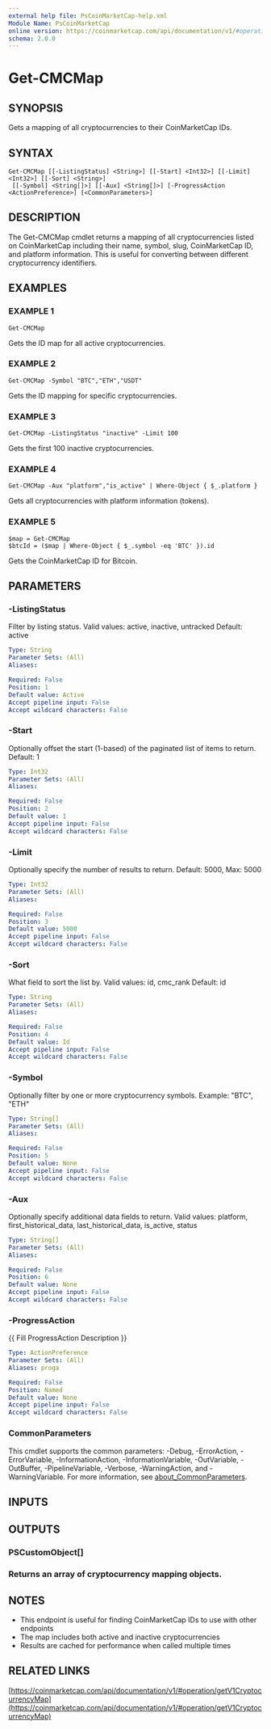```yaml
---
external help file: PsCoinMarketCap-help.xml
Module Name: PsCoinMarketCap
online version: https://coinmarketcap.com/api/documentation/v1/#operation/getV1CryptocurrencyMap
schema: 2.0.0
---
```


# Get-CMCMap

## SYNOPSIS
Gets a mapping of all cryptocurrencies to their CoinMarketCap IDs.

## SYNTAX

```
Get-CMCMap [[-ListingStatus] <String>] [[-Start] <Int32>] [[-Limit] <Int32>] [[-Sort] <String>]
 [[-Symbol] <String[]>] [[-Aux] <String[]>] [-ProgressAction <ActionPreference>] [<CommonParameters>]
```

## DESCRIPTION
The Get-CMCMap cmdlet returns a mapping of all cryptocurrencies listed on CoinMarketCap
including their name, symbol, slug, CoinMarketCap ID, and platform information.
This is useful for converting between different cryptocurrency identifiers.

## EXAMPLES

### EXAMPLE 1
```
Get-CMCMap
```

Gets the ID map for all active cryptocurrencies.

### EXAMPLE 2
```
Get-CMCMap -Symbol "BTC","ETH","USDT"
```

Gets the ID mapping for specific cryptocurrencies.

### EXAMPLE 3
```
Get-CMCMap -ListingStatus "inactive" -Limit 100
```

Gets the first 100 inactive cryptocurrencies.

### EXAMPLE 4
```
Get-CMCMap -Aux "platform","is_active" | Where-Object { $_.platform }
```

Gets all cryptocurrencies with platform information (tokens).

### EXAMPLE 5
```
$map = Get-CMCMap
$btcId = ($map | Where-Object { $_.symbol -eq 'BTC' }).id
```

Gets the CoinMarketCap ID for Bitcoin.

## PARAMETERS

### -ListingStatus
Filter by listing status.
Valid values: active, inactive, untracked
Default: active

```yaml
Type: String
Parameter Sets: (All)
Aliases:

Required: False
Position: 1
Default value: Active
Accept pipeline input: False
Accept wildcard characters: False
```

### -Start
Optionally offset the start (1-based) of the paginated list of items to return.
Default: 1

```yaml
Type: Int32
Parameter Sets: (All)
Aliases:

Required: False
Position: 2
Default value: 1
Accept pipeline input: False
Accept wildcard characters: False
```

### -Limit
Optionally specify the number of results to return.
Default: 5000, Max: 5000

```yaml
Type: Int32
Parameter Sets: (All)
Aliases:

Required: False
Position: 3
Default value: 5000
Accept pipeline input: False
Accept wildcard characters: False
```

### -Sort
What field to sort the list by.
Valid values: id, cmc_rank
Default: id

```yaml
Type: String
Parameter Sets: (All)
Aliases:

Required: False
Position: 4
Default value: Id
Accept pipeline input: False
Accept wildcard characters: False
```

### -Symbol
Optionally filter by one or more cryptocurrency symbols.
Example: "BTC", "ETH"

```yaml
Type: String[]
Parameter Sets: (All)
Aliases:

Required: False
Position: 5
Default value: None
Accept pipeline input: False
Accept wildcard characters: False
```

### -Aux
Optionally specify additional data fields to return.
Valid values: platform, first_historical_data, last_historical_data, is_active, status

```yaml
Type: String[]
Parameter Sets: (All)
Aliases:

Required: False
Position: 6
Default value: None
Accept pipeline input: False
Accept wildcard characters: False
```

### -ProgressAction
{{ Fill ProgressAction Description }}

```yaml
Type: ActionPreference
Parameter Sets: (All)
Aliases: proga

Required: False
Position: Named
Default value: None
Accept pipeline input: False
Accept wildcard characters: False
```

### CommonParameters
This cmdlet supports the common parameters: -Debug, -ErrorAction, -ErrorVariable, -InformationAction, -InformationVariable, -OutVariable, -OutBuffer, -PipelineVariable, -Verbose, -WarningAction, and -WarningVariable. For more information, see [about_CommonParameters](http://go.microsoft.com/fwlink/?LinkID=113216).

## INPUTS

## OUTPUTS

### PSCustomObject[]
### Returns an array of cryptocurrency mapping objects.
## NOTES
- This endpoint is useful for finding CoinMarketCap IDs to use with other endpoints
- The map includes both active and inactive cryptocurrencies
- Results are cached for performance when called multiple times

## RELATED LINKS

[https://coinmarketcap.com/api/documentation/v1/#operation/getV1CryptocurrencyMap](https://coinmarketcap.com/api/documentation/v1/#operation/getV1CryptocurrencyMap)

